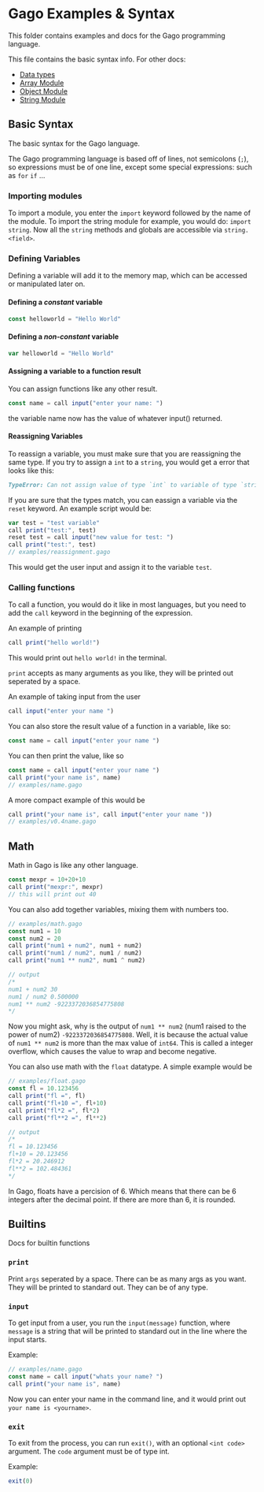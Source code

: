 # Gago Examples & Syntax

This folder contains examples and docs for the Gago programming language.

This file contains the basic syntax info. For other docs:

- [Data types](datatypes.md)
- [Array Module](array.md)
- [Object Module](object.md)
- [String Module](string.md)

## Basic Syntax

The basic syntax for the Gago language.

The Gago programming language is based off of lines, not semicolons (`;`), so expressions must be of one line, except some special expressions: such as `for` `if` ...

### Importing modules

To import a module, you enter the `import` keyword followed by the name of the module. To import the string module for example, you would do: `import string`. Now all the `string` methods and globals are accessible via `string.<field>`.

### Defining Variables

Defining a variable will add it to the memory map, which can be accessed or manipulated later on.

#### Defining a _constant_ variable

```js
const helloworld = "Hello World"
```

#### Defining a _non-constant_ variable

```js
var helloworld = "Hello World"
```

#### Assigning a variable to a function result

You can assign functions like any other result.

```js
const name = call input("enter your name: ")
```

the variable name now has the value of whatever input() returned.

#### Reassigning Variables

To reassign a variable, you must make sure that you are reassigning the same type. If you try to assign a `int` to a `string`, you would get a error that looks like this:

```md
TypeError: Can not assign value of type `int` to variable of type `string`
```

If you are sure that the types match, you can eassign a variable via the `reset` keyword. An example script would be:

```js
var test = "test variable"
call print("test:", test)
reset test = call input("new value for test: ")
call print("test:", test)
// examples/reassignment.gago
```

This would get the user input and assign it to the variable `test`.

### Calling functions

To call a function, you would do it like in most languages, but you need to add the `call` keyword in the beginning of the expression.

An example of printing

```js
call print("hello world!")
```

This would print out `hello world!` in the terminal.

`print` accepts as many arguments as you like, they will be printed out seperated by a space.

An example of taking input from the user

```js
call input("enter your name ")
```

You can also store the result value of a function in a variable, like so:

```js
const name = call input("enter your name ")
```

You can then print the value, like so

```js
const name = call input("enter your name ")
call print("your name is", name)
// examples/name.gago
```

A more compact example of this would be

```js
call print("your name is", call input("enter your name "))
// examples/v0.4name.gago
```

## Math

Math in Gago is like any other language.

```js
const mexpr = 10+20+10
call print("mexpr:", mexpr)
// this will print out 40
```

You can also add together variables, mixing them with numbers too.

```js
// examples/math.gago
const num1 = 10
const num2 = 20
call print("num1 + num2", num1 + num2)
call print("num1 / num2", num1 / num2)
call print("num1 ** num2", num1 ^ num2)

// output
/*
num1 + num2 30
num1 / num2 0.500000
num1 ** num2 -9223372036854775808
*/
```

Now you might ask, why is the output of `num1 ** num2` (num1 raised to the power of num2) `-9223372036854775808`. Well, it is because the actual value of `num1 ** num2` is more than the max value of `int64`. This is called a integer overflow, which causes the value to wrap and become negative.

You can also use math with the `float` datatype. A simple example would be

```js
// examples/float.gago
const fl = 10.123456
call print("fl =", fl)
call print("fl+10 =", fl+10)
call print("fl*2 =", fl*2)
call print("fl**2 =", fl**2)

// output
/*
fl = 10.123456
fl+10 = 20.123456
fl*2 = 20.246912
fl**2 = 102.484361
*/
```

In Gago, floats have a percision of 6. Which means that there can be 6 integers after the decimal point. If there are more than 6, it is rounded.

## Builtins

Docs for builtin functions

### `print`

Print `args` seperated by a space. There can be as many args as you want. They will be printed to standard out.
They can be of any type.

### `input`

To get input from a user, you run the `input(message)` function, where `message` is a string that will be printed to standard out in the line where the input starts.

Example:

```js
// examples/name.gago
const name = call input("whats your name? ")
call print("your name is", name)
```

Now you can enter your name in the command line, and it would print out `your name is <yourname>`.

### `exit`

To exit from the process, you can run `exit()`, with an optional `<int code>` argument. The `code` argument must be of type int.

Example:

```js
exit(0)
```
